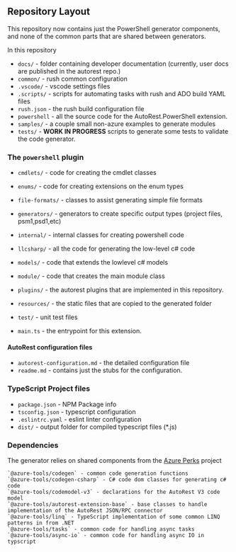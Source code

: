 
## Repository Layout

This repository now contains just the PowerShell generator components, and none of the common parts that are shared between generators.

In this repository

 - `docs/` - folder containing developer documentation (currently, user docs are published in the autorest repo.)
 - `common/` - rush common configuration
 - `.vscode/` - vscode settings files
 - `.scripts/` - scripts for automating tasks with rush and ADO build YAML files
 - `rush.json` - the rush build configuration file
 - `powershell` - all the source code for the AutoRest.PowerShell extension.
 - `samples/` - a couple small non-azure examples to generate modules 
 - `tests/` - **WORK IN PROGRESS** scripts to generate some tests to validate the code generator.

### The `powershell` plugin
- `cmdlets/` - code for creating the cmdlet classes
- `enums/` - code for creating extensions on the enum types
- `file-formats/` - classes to assist generating simple file formats
- `generators/` - generators to create specific output types (project files, psm1,psd1,etc)
- `internal/` - internal classes for creating powershell code 
- `llcsharp/` - all the code for generating the low-level c# code
- `models/` - code that extends the lowlevel c# models
- `module/` - code that creates the main module class
- `plugins/` - the autorest plugins that are implemented in this repository.
- `resources/` - the static files that are copied to the generated folder
- `test/` - unit test files

- `main.ts` - the entrypoint for this extension.


#### AutoRest configuration files 
- `autorest-configuration.md` - the detailed configuration file
- `readme.md` - contains just the stubs for the configuration.

### TypeScript Project files 
- `package.json` - NPM Package info
- `tsconfig.json` -  typescript configuration 
- `.eslintrc.yaml` - eslint linter configuration
- `dist/` - output folder for compiled typescript files (*.js)

### Dependencies

The generator relies on shared components from the [Azure Perks](https://github.com/azure/perks) project

    `@azure-tools/codegen` - common code generation functions
    `@azure-tools/codegen-csharp` - C# code dom classes for generating c# code
    `@azure-tools/codemodel-v3` - declarations for the AutoRest V3 code model
    `@azure-tools/autorest-extension-base` - base classes to handle implementation of the AutoRest JSON/RPC connector
    `@azure-tools/linq` - TypeScript implementation of some common LINQ patterns in from .NET
    `@azure-tools/tasks` - common code for handling async tasks
    `@azure-tools/async-io` - common code for handling async IO in typscript



    